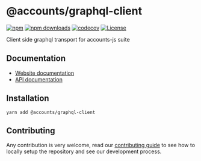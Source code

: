 # @accounts/graphql-client

[![npm](https://img.shields.io/npm/v/@accounts/graphql-client)](https://www.npmjs.com/package/@accounts/graphql-client)
[![npm downloads](https://img.shields.io/npm/dm/@accounts/graphql-client)](https://www.npmjs.com/package/@accounts/graphql-client)
[![codecov](https://img.shields.io/codecov/c/github/accounts-js/accounts)](https://codecov.io/gh/accounts-js/accounts)
[![License](https://img.shields.io/github/license/accounts-js/accounts)](https://github.com/accounts-js/accounts/blob/master/LICENSE)

Client side graphql transport for accounts-js suite

## Documentation

- [Website documentation](https://www.accountsjs.com/docs/transports/graphql#graphql-client)
- [API documentation](https://www.accountsjs.com/docs/api/graphql-client/globals)

## Installation

```
yarn add @accounts/graphql-client
```

## Contributing

Any contribution is very welcome, read our [contributing guide](https://github.com/accounts-js/accounts/blob/master/CONTRIBUTING.md) to see how to locally setup the repository and see our development process.
